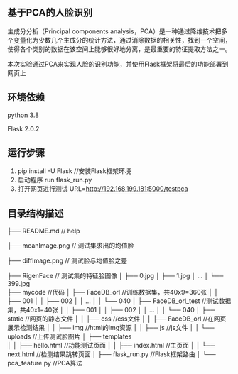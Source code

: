 ## 基于PCA的人脸识别
主成分分析（Principal components analysis，PCA）是一种通过降维技术把多个变量化为少数几个主成分的统计方法，通过消除数据的相关性，找到一个空间，使得各个类别的数据在该空间上能够很好地分离，是最重要的特征提取方法之一。

本次实验通过PCA来实现人脸的识别功能，并使用Flask框架将最后的功能部署到网页上

## 环境依赖
python 3.8

Flask 2.0.2

## 运行步骤
1. pip install -U Flask  //安装Flask框架环境
2. 启动程序
    run flask_run.py
3. 打开网页进行测试
   URL=http://192.168.199.181:5000/testpca

## 目录结构描述
├── README.md                   // help

├── meanImage.png               // 测试集求出的均值脸

├── diffImage.png               // 测试脸与均值脸之差

├── RigenFace                   // 测试集的特征脸图像
│   ├── 0.jpg
│   ├── 1.jpg
│   …
│   └── 399.jpg            
├── mycode                      //代码
│   ├── FaceDB_orl              //训练数据集，共40x9=360张
│   │   ├── 001
│   │   ├── 002
│   │   …
│   │   └── 040
│   ├── FaceDB_orl_test         //测试数据集，共40x1=40张
│   │   ├── 001
│   │   ├── 002
│   │   …
│   │   └── 040
│   ├── static                  //网页的静态文件
│   │   ├── css                 //css文件
│   │   ├── FaceDB_orl          //在网页展示检测结果
│   │   ├── img                 //html的img资源
│   │   ├── js                  //js文件
│   │   └── uploads             //上传测试脸图片
│   ├── templates  
│   │   ├── hello.html          //功能测试页面
│   │   ├── index.html          //主页面
│   │   └── next.html           //检测结果跳转页面
│   ├── flask_run.py            //Flask框架路由
│   └── pca_feature.py          //PCA算法
